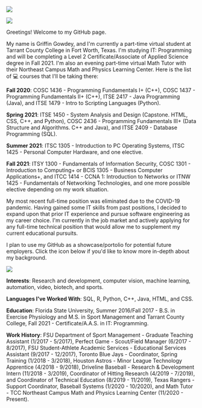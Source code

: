 <img href = "mailto:gwgowdey@gmail.com" src = "https://img.shields.io/badge/Gmail-D14836?style=for-the-badge&logo=gmail&logoColor=white" />

<a href = "linkedin.com/in/gwgowdey"> <img src = "https://img.shields.io/badge/LinkedIn-0077B5?style=for-the-badge&logo=linkedin&logoColor=white"> </a>

Greetings! Welcome to my GitHub page.

My name is Griffin Gowdey, and I'm currently a part-time virtual student at Tarrant County College in Fort Worth, Texas. I'm studying IT: Programming and will be completing a Level 2 Certificate/Associate of Applied Science degree in Fall 2021. I'm also an evening part-time virtual Math Tutor with their Northeast Campus Math and Physics Learning Center. Here is the list of :computer: courses that I'll be taking there:

<b>Fall 2020</b>:
COSC 1436 - Programming Fundamentals I+ (C++), COSC 1437 - Programming Fundamentals II+ (C++), ITSE 2417 - Java Programming (Java), and ITSE 1479 - Intro to Scripting Languages (Python).

<b>Spring 2021</b>:
ITSE 1450 - System Analysis and Design (Capstone. HTML, CSS, C++, and Python), COSC 2436 - Programming Fundamentals III+ (Data Structure and Algorithms. C++ and Java), and ITSE 2409 - Database Programming (SQL).

<b>Summer 2021</b>:
ITSC 1305 - Introduction to PC Operating Systems, ITSC 1425 - Personal Computer Hardware, and one elective.

<b>Fall 2021</b>:
ITSY 1300 - Fundamentals of Information Security, COSC 1301 - Introduction to Computing+ or BCIS 1305 - Business Computer Applications+, and ITCC 1414 - CCNA 1: Introduction to Networks or ITNW 1425 - Fundamentals of Networking Technologies, and one more possible elective depending on my work situation.

My most recent full-time position was eliminated due to the COVID-19 pandemic. Having gained some IT skills from past positions, I decided to expand upon that prior IT experience and pursue software engineering as my career choice. I'm currently in the job market and actively applying for any full-time technical position that would allow me to supplement my current educational pursuits.

I plan to use my GitHub as a showcase/portolio for potential future employers. Click the icon below if you'd like to know more in-depth about my background.

<img href = "github.com/gwgowdey/Resume-and-Career-Summary" src = "https://img.shields.io/badge/GitHub-100000?style=for-the-badge&logo=github&logoColor=white" />

<b>Interests</b>: Research and development, computer vision, machine learning, automation, video, biotech, and sports.

<b>Languages I've Worked With</b>: SQL, R, Python, C++, Java, HTML, and CSS.

<b>Education</b>: Florida State University, Summer 2016/Fall 2017 - B.S. in Exercise Physiology and M.S. in Sport Management and Tarrant County College, Fall 2021 - Certificate/A.A.S. in IT: Programming.

<b>Work History</b>: FSU Department of Sport Management - Graduate Teaching Assistant (1/2017 - 5/2017), Perfect Game - Scout/Field Manager (6/2017 - 8/2017), FSU Student-Athlete Academic Services - Educational Services Assistant (9/2017 - 12/2017), Toronto Blue Jays - Coordinator, Spring Training (1/2018 - 3/2018), Houston Astros - Minor League Technology Apprentice (4/2018 - 9/2018), Driveline Baseball - Research & Development Intern (11/2018 - 3/2019), Coordinator of Hitting Research (4/2019 - 7/2019), and Coordinator of Technical Education (8/2019 - 11/2019), Texas Rangers - Support Coordinator, Baseball Systems (1/2020 - 10/2020), and Math Tutor - TCC Northeast Campus Math and Physics Learning Center (11/2020 - Present).
